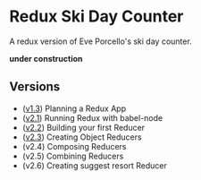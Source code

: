 Redux Ski Day Counter
=======================
A redux version of Eve Porcello's ski day counter.

__**under construction**__

Versions
----------

* ([v1.3](https://github.com/MoonTahoe/ski-day-counter-redux/tree/v1.3)) Planning a Redux App
* ([v2.1](https://github.com/MoonTahoe/ski-day-counter-redux/tree/v2.1)) Running Redux with babel-node
* ([v2.2](https://github.com/MoonTahoe/ski-day-counter-redux/tree/v2.2)) Building your first Reducer
* ([v2.3](https://github.com/MoonTahoe/ski-day-counter-redux/tree/v2.3)) Creating Object Reducers
* (v2.4) Composing Reducers
* (v2.5) Combining Reducers
* (v2.6) Creating suggest resort Reducer